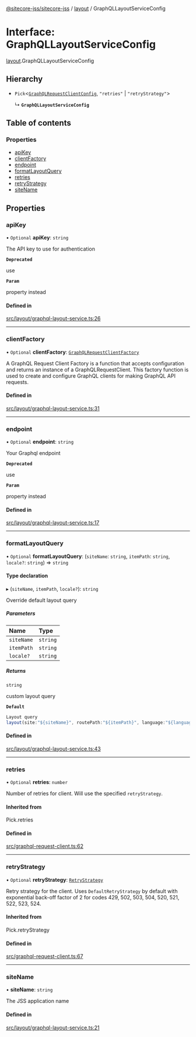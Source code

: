 [@sitecore-jss/sitecore-jss](../README.md) / [layout](../modules/layout.md) / GraphQLLayoutServiceConfig

# Interface: GraphQLLayoutServiceConfig

[layout](../modules/layout.md).GraphQLLayoutServiceConfig

## Hierarchy

- `Pick`\<[`GraphQLRequestClientConfig`](../modules/index.md#graphqlrequestclientconfig), ``"retries"`` \| ``"retryStrategy"``\>

  ↳ **`GraphQLLayoutServiceConfig`**

## Table of contents

### Properties

- [apiKey](layout.GraphQLLayoutServiceConfig.md#apikey)
- [clientFactory](layout.GraphQLLayoutServiceConfig.md#clientfactory)
- [endpoint](layout.GraphQLLayoutServiceConfig.md#endpoint)
- [formatLayoutQuery](layout.GraphQLLayoutServiceConfig.md#formatlayoutquery)
- [retries](layout.GraphQLLayoutServiceConfig.md#retries)
- [retryStrategy](layout.GraphQLLayoutServiceConfig.md#retrystrategy)
- [siteName](layout.GraphQLLayoutServiceConfig.md#sitename)

## Properties

### apiKey

• `Optional` **apiKey**: `string`

The API key to use for authentication

**`Deprecated`**

use

**`Param`**

property instead

#### Defined in

[src/layout/graphql-layout-service.ts:26](https://github.com/Sitecore/jss/blob/08401372f/packages/sitecore-jss/src/layout/graphql-layout-service.ts#L26)

___

### clientFactory

• `Optional` **clientFactory**: [`GraphQLRequestClientFactory`](../modules/index.md#graphqlrequestclientfactory)

A GraphQL Request Client Factory is a function that accepts configuration and returns an instance of a GraphQLRequestClient.
This factory function is used to create and configure GraphQL clients for making GraphQL API requests.

#### Defined in

[src/layout/graphql-layout-service.ts:31](https://github.com/Sitecore/jss/blob/08401372f/packages/sitecore-jss/src/layout/graphql-layout-service.ts#L31)

___

### endpoint

• `Optional` **endpoint**: `string`

Your Graphql endpoint

**`Deprecated`**

use

**`Param`**

property instead

#### Defined in

[src/layout/graphql-layout-service.ts:17](https://github.com/Sitecore/jss/blob/08401372f/packages/sitecore-jss/src/layout/graphql-layout-service.ts#L17)

___

### formatLayoutQuery

• `Optional` **formatLayoutQuery**: (`siteName`: `string`, `itemPath`: `string`, `locale?`: `string`) => `string`

#### Type declaration

▸ (`siteName`, `itemPath`, `locale?`): `string`

Override default layout query

##### Parameters

| Name | Type |
| :------ | :------ |
| `siteName` | `string` |
| `itemPath` | `string` |
| `locale?` | `string` |

##### Returns

`string`

custom layout query

**`Default`**

```ts
Layout query
layout(site:"${siteName}", routePath:"${itemPath}", language:"${language}")
```

#### Defined in

[src/layout/graphql-layout-service.ts:43](https://github.com/Sitecore/jss/blob/08401372f/packages/sitecore-jss/src/layout/graphql-layout-service.ts#L43)

___

### retries

• `Optional` **retries**: `number`

Number of retries for client. Will use the specified `retryStrategy`.

#### Inherited from

Pick.retries

#### Defined in

[src/graphql-request-client.ts:62](https://github.com/Sitecore/jss/blob/08401372f/packages/sitecore-jss/src/graphql-request-client.ts#L62)

___

### retryStrategy

• `Optional` **retryStrategy**: [`RetryStrategy`](index.RetryStrategy.md)

Retry strategy for the client. Uses `DefaultRetryStrategy` by default with exponential
back-off factor of 2 for codes 429, 502, 503, 504, 520, 521, 522, 523, 524.

#### Inherited from

Pick.retryStrategy

#### Defined in

[src/graphql-request-client.ts:67](https://github.com/Sitecore/jss/blob/08401372f/packages/sitecore-jss/src/graphql-request-client.ts#L67)

___

### siteName

• **siteName**: `string`

The JSS application name

#### Defined in

[src/layout/graphql-layout-service.ts:21](https://github.com/Sitecore/jss/blob/08401372f/packages/sitecore-jss/src/layout/graphql-layout-service.ts#L21)

